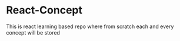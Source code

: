 # React-Concept
This is react learning based repo where from scratch each and every concept will be stored 
